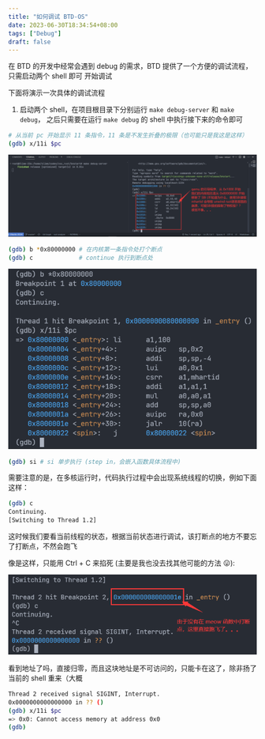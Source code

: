 ```yaml
---
title: "如何调试 BTD-OS"
date: 2023-06-30T18:34:54+08:00
tags: ["Debug"]
draft: false
---
```


在 BTD 的开发中经常会遇到 debug 的需求，BTD 提供了一个方便的调试流程，只需启动两个 shell 即可
开始调试

<!--more-->

下面将演示一次具体的调试流程

1. 启动两个 shell，在项目根目录下分别运行 `make debug-server` 和 `make debug`，
之后只需要在运行 `make debug` 的 shell 中执行接下来的命令即可

```bash
# 从当前 pc 开始显示 11 条指令，11 条是不发生折叠的极限（也可能只是我这是这样）
(gdb) x/11i $pc
```

![qemu-boot](/imgs/qemu-boot.bmp)

```bash
(gdb) b *0x80000000 # 在内核第一条指令处打个断点
(gdb) c             # continue 执行到断点处
```

![_entry](/imgs/_entry.bmp)

```bash
(gdb) si # si 单步执行 (step in，会嵌入函数具体流程中)
```

需要注意的是，在多核运行时，代码执行过程中会出现系统线程的切换，例如下面这样：

```bash
(gdb) c
Continuing.
[Switching to Thread 1.2]
```

这时候我们要看当前线程的状态，根据当前状态进行调试，该打断点的地方不要忘了打断点，不然会跑飞

像是这样，只能用 Ctrl + C 来掐死 (主要是我也没去找其他可能的方法 😛):

![ctrl-c](/imgs/ctrl-c.bmp)

看到地址了吗，直接归零，而且这块地址是不可访问的，只能卡在这了，除非扬了当前的 shell 重来（大概

```bash
Thread 2 received signal SIGINT, Interrupt.
0x0000000000000000 in ?? ()
(gdb) x/11i $pc
=> 0x0: Cannot access memory at address 0x0
(gdb)
```



